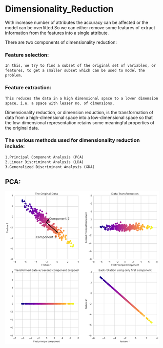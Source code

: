 # Dimensionality_Reduction

With increase number of attributes the accuracy can be affected or the model can be overfitted.So we can either remove some features of extract information from the features into a single attribute.

There are two components of dimensionality reduction:

### Feature selection: 
    In this, we try to find a subset of the original set of variables, or features, to get a smaller subset which can be used to model the problem. 
### Feature extraction: 
    This reduces the data in a high dimensional space to a lower dimension space, i.e. a space with lesser no. of dimensions.

Dimensionality reduction, or dimension reduction, is the transformation of data from a high-dimensional space into a low-dimensional space so that the low-dimensional representation retains some meaningful properties of the original data.

### The various methods used for dimensionality reduction include:
    1.Principal Component Analysis (PCA)
    2.Linear Discriminant Analysis (LDA)
    3.Generalized Discriminant Analysis (GDA)


## PCA:
<img align="center" src="https://github.com/Subhamp7/Dimensionality_Reduction/raw/master/readme_resource/PCA.png">
